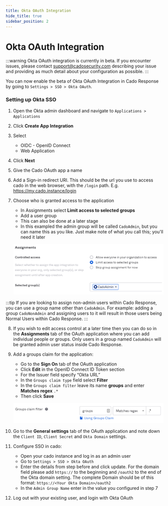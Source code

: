 ```yaml
---
title: Okta OAuth Integration
hide_title: true
sidebar_position: 2
---
```


# Okta OAuth Integration

:::warning
Okta OAuth integration is currently in beta.  If you encounter issues, please contact support@cadosecurity.com describing your issue and providing as much detail about your configuration as possible.
:::

You can now enable the beta of Okta OAuth Integration in Cado Response by going to `Settings > SSO > Okta OAuth`.

### Setting up Okta SSO
1. Open the Okta admin dashboard and navigate to `Applications > Applications`
2. Click **Create App Integration**
3. Select
	- OIDC - OpenID Connect
	- Web Application
4. Click **Next**
5. Give the Cado OAuth app a name
6. Add a Sign-in redirect URI. This should be the url you use to access cado in the web browser, with the `/login` path. E.g. https://my.cado.instance/login
7. Choose who is granted access to the application
	- In Assignments select **Limit access to selected groups**
	- Add a user group
	- This can also be done at a later stage
	- In this exampled the admin group will be called `CadoAdmin`, but you can name this as you like. Just make note of what you call this; you'll need it later

	![Okta Assignments](/img/okta-assignments.png)

:::tip
If you are looking to assign non-admin users within Cado Response, you can use a group name other than `CadoAdmin`.  For example: adding a group `CadoNonAdmin` and assigning users to it will result in those users being Normal Users within Cado Response.
:::

8. If you wish to edit access control at a later time then you can do so in the **Assignments** tab of the OAuth application where you can add individual people or groups. Only users in a group named `CadoAdmin` will be granted admin user status inside Cado Response.
9. Add a groups claim for the application:
	- Go to the **Sign On** tab of the OAuth application
	- Click **Edit** in the OpenID Connect ID Token section
	- For the Issuer field specify “Okta URL”
	- In the `Groups claim type` field select **Filter**
	- In the `Groups claim filter` leave its name **groups** and enter **Matches regex** `.*`
	- Then click **Save**

	![Okta Groups Claim](/img/okta-groups-claim.png)

10. Go to the **General settings** tab of the OAuth application and note down the `Client ID`, `Client Secret` and `Okta Domain` settings.
11. Configure SSO in cado:
	- Open your cado instance and log in as an admin user
	- Go to `Settings > SSO > Okta OAuth`
	- Enter the details from step before and click update. For the domain field please add `https://` to the beginning and `/oauth2` to the end of the Okta domain setting. The complete Domain should be of this format: `https://<Your Okta Domain>/oauth2`
	- In the `Admin Group Name` enter in the value you configured in step 7
12. Log out with your existing user, and login with Okta OAuth

